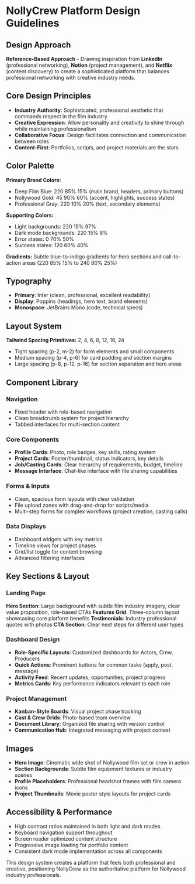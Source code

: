 # NollyCrew Platform Design Guidelines

## Design Approach
**Reference-Based Approach** - Drawing inspiration from **LinkedIn** (professional networking), **Notion** (project management), and **Netflix** (content discovery) to create a sophisticated platform that balances professional networking with creative industry needs.

## Core Design Principles
- **Industry Authority**: Sophisticated, professional aesthetic that commands respect in the film industry
- **Creative Expression**: Allow personality and creativity to shine through while maintaining professionalism
- **Collaborative Focus**: Design facilitates connection and communication between roles
- **Content-First**: Portfolios, scripts, and project materials are the stars

## Color Palette
**Primary Brand Colors:**
- Deep Film Blue: 220 85% 15% (main brand, headers, primary buttons)
- Nollywood Gold: 45 90% 60% (accent, highlights, success states)
- Professional Gray: 220 10% 20% (text, secondary elements)

**Supporting Colors:**
- Light backgrounds: 220 15% 97%
- Dark mode backgrounds: 220 15% 8%
- Error states: 0 70% 50%
- Success states: 120 60% 40%

**Gradients:** Subtle blue-to-indigo gradients for hero sections and call-to-action areas (220 85% 15% to 240 80% 25%)

## Typography
- **Primary**: Inter (clean, professional, excellent readability)
- **Display**: Poppins (headings, hero text, brand elements)
- **Monospace**: JetBrains Mono (code, technical specs)

## Layout System
**Tailwind Spacing Primitives:** 2, 4, 6, 8, 12, 16, 24
- Tight spacing (p-2, m-2) for form elements and small components
- Medium spacing (p-4, p-6) for card padding and section margins
- Large spacing (p-8, p-12, p-16) for section separation and hero areas

## Component Library

### Navigation
- Fixed header with role-based navigation
- Clean breadcrumb system for project hierarchy
- Tabbed interfaces for multi-section content

### Core Components
- **Profile Cards**: Photo, role badges, key skills, rating system
- **Project Cards**: Poster/thumbnail, status indicators, key details
- **Job/Casting Cards**: Clear hierarchy of requirements, budget, timeline
- **Message Interface**: Chat-like interface with file sharing capabilities

### Forms & Inputs
- Clean, spacious form layouts with clear validation
- File upload zones with drag-and-drop for scripts/media
- Multi-step forms for complex workflows (project creation, casting calls)

### Data Displays
- Dashboard widgets with key metrics
- Timeline views for project phases
- Grid/list toggle for content browsing
- Advanced filtering interfaces

## Key Sections & Layout

### Landing Page
**Hero Section**: Large background with subtle film industry imagery, clear value proposition, role-based CTAs
**Features Grid**: Three-column layout showcasing core platform benefits
**Testimonials**: Industry professional quotes with photos
**CTA Section**: Clear next steps for different user types

### Dashboard Design
- **Role-Specific Layouts**: Customized dashboards for Actors, Crew, Producers
- **Quick Actions**: Prominent buttons for common tasks (apply, post, message)
- **Activity Feed**: Recent updates, opportunities, project progress
- **Metrics Cards**: Key performance indicators relevant to each role

### Project Management
- **Kanban-Style Boards**: Visual project phase tracking
- **Cast & Crew Grids**: Photo-based team overview
- **Document Library**: Organized file sharing with version control
- **Communication Hub**: Integrated messaging with project context

## Images
- **Hero Image**: Cinematic wide shot of Nollywood film set or crew in action
- **Section Backgrounds**: Subtle film equipment textures or industry scenes
- **Profile Placeholders**: Professional headshot frames with film camera icons
- **Project Thumbnails**: Movie poster style layouts for project cards

## Accessibility & Performance
- High contrast ratios maintained in both light and dark modes
- Keyboard navigation support throughout
- Screen reader optimized content structure
- Progressive image loading for portfolio content
- Consistent dark mode implementation across all components

This design system creates a platform that feels both professional and creative, positioning NollyCrew as the authoritative platform for Nollywood industry professionals.